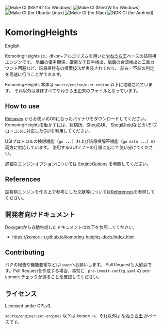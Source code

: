 ![Make CI (MSYS2 for Windows)](https://github.com/komori-n/KomoringHeights/workflows/Make%20CI%20(MSYS2%20for%20Windows)/badge.svg?event=push)
![Make CI (MinGW for Windows)](https://github.com/komori-n/KomoringHeights/workflows/Make%20CI%20(MinGW%20for%20Windows)/badge.svg?event=push)
![Make CI (for Ubuntu Linux)](https://github.com/komori-n/KomoringHeights/workflows/Make%20CI%20(for%20Ubuntu%20Linux)/badge.svg?event=push)
![Make CI (for Mac)](https://github.com/komori-n/KomoringHeights/workflows/Make%20CI%20(for%20Mac)/badge.svg?event=push)
![NDK CI (for Android)](https://github.com/komori-n/KomoringHeights/workflows/NDK%20CI%20(for%20Android)/badge.svg?event=push)

# KomoringHeights

[English](README.en.md)

KomoringHeights は、df-pn+アルゴリズムを用いた[やねうら王](https://github.com/yaneurao/YaneuraOu/)ベースの詰将棋エンジンです。
局面の優劣関係、厳密な千日手検出、局面の合流検出と二重カウント回避など、詰将棋特有の探索技法が実装されており、
詰み／不詰の判定を高速に行うことができます。

KomoringHeights 本体は `source/engine/user-engine` 以下に格納されています。
それ以外はほぼすべてやねうら王由来のファイルとなっています。

## How to use

[Releases](https://github.com/komori-n/KomoringHeights/releases) からお使いのOSに合ったバイナリをダウンロードしてください。
KomoringHeightsを動かすには、[将棋所](http://shogidokoro.starfree.jp/)、[ShogiGUI](http://shogigui.siganus.com/)、
[ShogiDroid](http://shogidroid.siganus.com/)などのUSIプロトコルに対応したGUIを利用してください。

USIプロトコルの検討機能（`go ...`）および詰将棋解答機能（`go mate ...`）の両方に対応しています。
使用するGUIソフトの仕様に応じて使い分けてください。

詳細なエンジンオプションについては [EngineOptions](source/engine/suer-engine/docs/EngineOptions.txt) を参照してください。

## References

詰将棋エンジンを作る上で参考にした文献等については[References](source/engine/user-engine/docs/refs.md)を参照してください。

## 開発者向けドキュメント

Doxygenから自動生成したドキュメントは以下を参照してください。

- <https://komori-n.github.io/komoring-heights-docs/index.html>

## Contributing

バグの報告や機能要望などはIssueへお願いします。
Pull Requestも大歓迎です。Pull Requestを作成する場合、事前に `.pre-commit-config.yaml` の pre-commit チェックが通ることを確認してください。

## ライセンス

Licensed under GPLv3.

`source/engine/user-engine/` 以下は komori-n、それ以外は [やねうら王](https://github.com/yaneurao/YaneuraOu/) がベースです。
